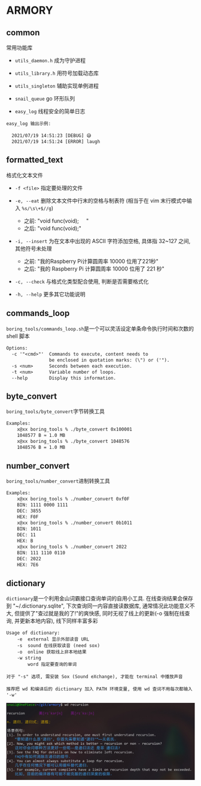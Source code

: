 
# ARMORY

## common
常用功能库

- `utils_daemon.h` 成为守护进程

- `utils_library.h` 用符号加载动态库

- `utils_singleton` 辅助实现单例进程

- `snail_queue` go 环形队列

- `easy_log` 线程安全的简单日志
```
easy_log 输出示例:

  2021/07/19 14:51:23 [DEBUG] 😅
  2021/07/19 14:51:24 [ERROR] laugh
```

## formatted_text

格式化文本文件

- `-f <file>` 指定要处理的文件

- `-e, --eat` 删除文本文件中行末的空格与制表符 (相当于在 vim 末行模式中输入 `%s/\s\+$//g`)
  - 之前: "void func(void); &nbsp; &nbsp; "
  - 之后: "void func(void);"

- `-i, --insert` 为在文本中出现的 ASCII 字符添加空格, 具体指 32~127 之间, 其他符号未处理
  - 之前: "我的Raspberry Pi计算圆周率 10000 位用了221秒"
  - 之后: "我的 Raspberry Pi 计算圆周率 10000 位用了 221 秒"

- `-c, --check` 与格式化类型配合使用, 判断是否需要格式化

- `-h, --help` 更多其它功能说明

## commands_loop
`boring_tools/commands_loop.sh`是一个可以灵活设定单条命令执行时间和次数的 shell 脚本

```
Options:
  -c '"<cmd>"'  Commands to execute, content needs to
                be enclosed in quotation marks: (\") or ('").
  -s <num>      Seconds between each execution.
  -t <num>      Variable number of loops.
  --help        Display this information.
```

## byte_convert
`boring_tools/byte_convert`字节转换工具

```
Examples:
    x@xx boring_tools % ./byte_convert 0x100001
    1048577 B ≈ 1.0 MB
    x@xx boring_tools % ./byte_convert 1048576
    1048576 B = 1.0 MB
```

## number_convert
`boring_tools/number_convert`进制转换工具

```
Examples:
    x@xx boring_tools % ./number_convert 0xf0F
    BIN: 1111 0000 1111
    DEC: 3855
    HEX: F0F
    x@xx boring_tools % ./number_convert 0b1011
    BIN: 1011
    DEC: 11
    HEX: B
    x@xx boring_tools % ./number_convert 2022
    BIN: 111 1110 0110
    DEC: 2022
    HEX: 7E6
```

## dictionary
`dictionary`是一个利用金山词霸接口查询单词的自用小工具. 在线查询结果会保存到 "~/.dictionary.sqlite", 下次查询同一内容直接读数据库, 通常情况此功能意义不大, 但提供了"查过就是我的了!"的爽快感, 同时无视了线上的更新(-o 强制在线查询, 并更新本地内容), 线下同样丰富多彩

```
Usage of dictionary:
    -e  external 显示外部读音 URL
    -s  sound 在线获取读音 (need sox)
    -o  online 获取线上非本地结果
    -w string
        word 指定要查询的单词

对于 "-s" 选项, 需安装 Sox (Sound eXchange), 才能在 terminal 中播放声音

推荐把 wd 和编译后的 dictionary 加入 PATH 环境变量, 使用 wd 查词不用每次都输入 '-w'
```

![image](https://github.com/PunkSnail/armory/blob/master/images/dictionary_demonstration.jpg)
